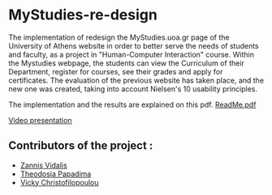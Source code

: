 # MyStudies-re-design
The implementation of redesign the MyStudies.uoa.gr page of the University of Athens website in order to better serve the needs of students and faculty, as a project in "Human-Computer Interaction" course.
Within the Mystudies webpage, the students can view the Curriculum of their Department, register for courses, see their grades and apply for certificates. The evaluation of the previous website has taken place, and the new one was created, taking into account Nielsen's 10 usability principles.

The implementation and the results are explained on this pdf. [ReadMe.pdf](https://github.com/Vicky-Christofilopoulou/MyStudies-re-design/files/14550704/ReadMe.pdf)

[Video presentation](https://www.youtube.com/watch?v=07LpHRdP9I8&list=PLXKopXHbhib9sAlftkMec8kKnKwxgpynv&index=18)
 

## Contributors of the project :
* [Zannis Vidalis](https://github.com/ZannisVidalis)
* [Theodosia Papadima](https://github.com/sulpap)
* [Vicky Christofilopoulou]( https://github.com/Vicky-Christofilopoulou )
